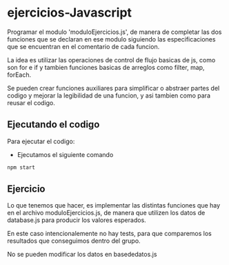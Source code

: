 # ejercicios-Javascript

Programar el modulo 'moduloEjercicios.js', de manera de completar las dos funciones que se declaran en ese modulo siguiendo las especificaciones que se encuentran en el comentario de cada funcion.

La idea es utilizar las operaciones de control de flujo basicas de js, como son for e if y tambien funciones basicas de arreglos como filter, map, forEach.

Se pueden crear funciones auxiliares para simplificar o abstraer partes del codigo y mejorar la legibilidad de una funcion, y asi tambien como para reusar el codigo.

## Ejecutando el codigo

Para ejecutar el codigo:

- Ejecutamos el siguiente comando

```bash
npm start
```

## Ejercicio

Lo que tenemos que hacer, es implementar las distintas funciones que hay en el archivo moduloEjercicios.js, de manera que utilizen los datos de database.js para producir los valores esperados.

En este caso intencionalemente no hay tests, para que comparemos los resultados que conseguimos dentro del grupo.

No se pueden modificar los datos en basededatos.js
